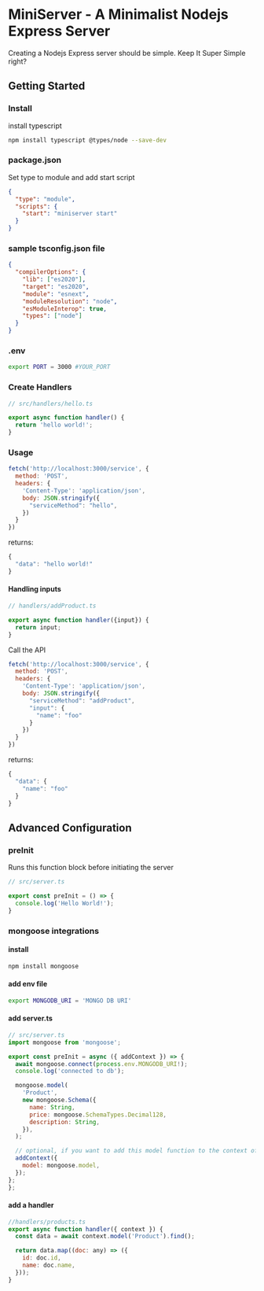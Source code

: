# MiniServer - A Minimalist Nodejs Express Server

Creating a Nodejs Express server should be simple. Keep It Super Simple right?

## Getting Started

### Install
install typescript
```bash
npm install typescript @types/node --save-dev
```

### package.json

Set type to module and add start script
```json
{
  "type": "module",
  "scripts": {
    "start": "miniserver start"
  }
}
```

### sample tsconfig.json file
```json
{
  "compilerOptions": {
    "lib": ["es2020"],
    "target": "es2020",
    "module": "esnext",
    "moduleResolution": "node",
    "esModuleInterop": true,
    "types": ["node"]
  }
}
```

### .env

```bash
export PORT = 3000 #YOUR_PORT
```

### Create Handlers

```javascript
// src/handlers/hello.ts

export async function handler() {
  return 'hello world!';
}
```
### Usage


```javascript
fetch('http://localhost:3000/service', {
  method: 'POST',
  headers: {
    'Content-Type': 'application/json',
    body: JSON.stringify({
      "serviceMethod": "hello",
    })
  }
})

```

returns:

```javascript
{
  "data": "hello world!"
}
```

#### Handling inputs
```javascript
// handlers/addProduct.ts

export async function handler({input}) {
  return input;
}
```
Call the API
```javascript
fetch('http://localhost:3000/service', {
  method: 'POST',
  headers: {
    'Content-Type': 'application/json',
    body: JSON.stringify({
      "serviceMethod": "addProduct",
      "input": {
        "name": "foo"
      }
    })
  }
})
```

returns:

```javascript
{
  "data": {
    "name": "foo"
  }
}
```

## Advanced Configuration

### preInit
Runs this function block before initiating the server

```javascript
// src/server.ts

export const preInit = () => {
  console.log('Hello World!');
}
```

### mongoose integrations

#### install
```bash
npm install mongoose
```

#### add env file

```bash
export MONGODB_URI = 'MONGO DB URI'
```

#### add server.ts
```javascript
// src/server.ts
import mongoose from 'mongoose';

export const preInit = async ({ addContext }) => {
  await mongoose.connect(process.env.MONGODB_URI!);
  console.log('connected to db');

  mongoose.model(
    'Product',
    new mongoose.Schema({
      name: String,
      price: mongoose.SchemaTypes.Decimal128,
      description: String,
    }),
  );

  // optional, if you want to add this model function to the context of function handlers.
  addContext({
    model: mongoose.model,
  });
};
};
```

#### add a handler

```javascript
//handlers/products.ts
export async function handler({ context }) {
  const data = await context.model('Product').find();

  return data.map((doc: any) => ({
    id: doc.id,
    name: doc.name,
  }));
}
```
